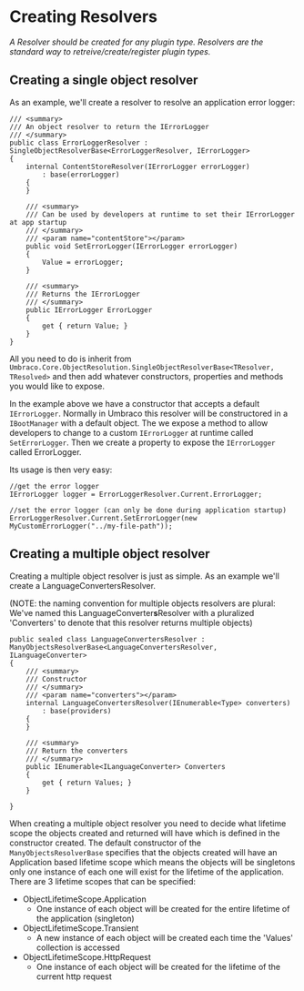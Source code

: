# Creating Resolvers

_A Resolver should be created for any plugin type.  Resolvers are the standard way to retreive/create/register plugin types._ 

## Creating a single object resolver

As an example, we'll create a resolver to resolve an application error logger:
	
	/// <summary>
	/// An object resolver to return the IErrorLogger
	/// </summary>
	public class ErrorLoggerResolver : SingleObjectResolverBase<ErrorLoggerResolver, IErrorLogger>
	{
		internal ContentStoreResolver(IErrorLogger errorLogger)
			: base(errorLogger)
		{
		} 
		
		/// <summary>
		/// Can be used by developers at runtime to set their IErrorLogger at app startup
		/// </summary>
		/// <param name="contentStore"></param>
		public void SetErrorLogger(IErrorLogger errorLogger)
		{
			Value = errorLogger;
		}
	
		/// <summary>
		/// Returns the IErrorLogger
		/// </summary>
		public IErrorLogger ErrorLogger
		{
			get { return Value; }
		}
	}
	
All you need to do is inherit from `Umbraco.Core.ObjectResolution.SingleObjectResolverBase<TResolver, TResolved>` and then add whatever constructors, properties and methods you would like to expose. 

In the example above we have a constructor that accepts a default `IErrorLogger`. Normally in Umbraco this resolver will be constructored in a `IBootManager` with a default object. The we expose a method to allow developers to change to a custom `IErrorLogger` at runtime called `SetErrorLogger`. Then we create a property to expose the `IErrorLogger` called ErrorLogger.

Its usage is then very easy:

	//get the error logger
	IErrorLogger logger = ErrorLoggerResolver.Current.ErrorLogger;

	//set the error logger (can only be done during application startup)
	ErrorLoggerResolver.Current.SetErrorLogger(new MyCustomErrorLogger("../my-file-path"));

## Creating a multiple object resolver

Creating a multiple object resolver is just as simple. As an example we'll create a LanguageConvertersResolver.

(NOTE: the naming convention for multiple objects resolvers are plural: We've named this LanguageConverter**s**Resolver with a pluralized 'Converters' to denote that this resolver returns multiple objects)

	public sealed class LanguageConvertersResolver : ManyObjectsResolverBase<LanguageConvertersResolver, ILanguageConverter>
    {	
		/// <summary>
		/// Constructor
		/// </summary>
		/// <param name="converters"></param>		
		internal LanguageConvertersResolver(IEnumerable<Type> converters)
			: base(providers)
		{
		}

		/// <summary>
		/// Return the converters
		/// </summary>
		public IEnumerable<ILanguageConverter> Converters
		{
			get { return Values; }
		}        

    }

When creating a multiple object resolver you need to decide what lifetime scope the objects created and returned will have which is defined in the constructor created. The default constructor of the `ManyObjectsResolverBase` specifies that the objects created will have an Application based lifetime scope which means the objects will be singletons only one instance of each one will exist for the lifetime of the application. There are 3 lifetime scopes that can be specified:

* ObjectLifetimeScope.Application
	* One instance of each object will be created for the entire lifetime of the application (singleton)
* ObjectLifetimeScope.Transient
	* A new instance of each object will be created each time the 'Values' collection is accessed
* ObjectLifetimeScope.HttpRequest
	* One instance of each object will be created for the lifetime of the current http request



